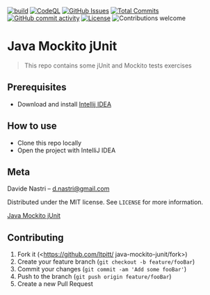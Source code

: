 [![build](https://github.com/ltpitt/java-mockito-junit/workflows/build/badge.svg)](https://github.com/ltpitt/java-mockito-junit/actions)
[![CodeQL](https://github.com/ltpitt/java-mockito-junit/workflows/CodeQL/badge.svg)](https://github.com/ltpitt/java-mockito-junit/actions?query=workflow%3ACodeQL)
[![GitHub Issues](https://img.shields.io/github/issues-raw/ltpitt/java-mockito-junit)](https://github.com/ltpitt/java-mockito-junit/issues)
[![Total Commits](https://img.shields.io/github/last-commit/ltpitt/java-mockito-junit)](https://github.com/ltpitt/java-mockito-junit/commits)
[![GitHub commit activity](https://img.shields.io/github/commit-activity/4w/ltpitt/java-mockito-junit?foo=bar)](https://github.com/ltpitt/java-mockito-junit/commits)
[![License](https://img.shields.io/badge/license-MIT-blue.svg)](https://github.com/ltpitt/java-mockito-junit/blob/master/LICENSE)
![Contributions welcome](https://img.shields.io/badge/contributions-welcome-orange.svg)

# Java Mockito jUnit
> This repo contains some jUnit and Mockito tests exercises

## Prerequisites

- Download and install [Intellij IDEA](https://www.jetbrains.com/idea/download)

## How to use

- Clone this repo locally
- Open the project with IntelliJ IDEA

## Meta

Davide Nastri – d.nastri@gmail.com

Distributed under the MIT license. See ``LICENSE`` for more information.

[Java Mockito jUnit](https://github.com/ltpitt/java-mockito-junit)

## Contributing

1. Fork it (<https://github.com/ltpitt/
java-mockito-junit/fork>)
2. Create your feature branch (`git checkout -b feature/fooBar`)
3. Commit your changes (`git commit -am 'Add some fooBar'`)
4. Push to the branch (`git push origin feature/fooBar`)
5. Create a new Pull Request
